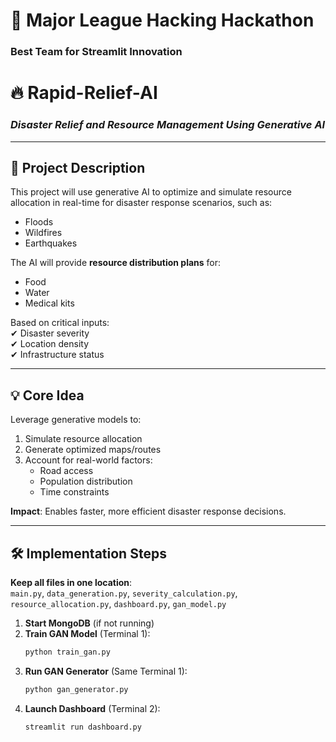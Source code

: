 # 🚀 Major League Hacking Hackathon  
### **Best Team for Streamlit Innovation**  

# 🔥 Rapid-Relief-AI  
### *Disaster Relief and Resource Management Using Generative AI*  

---

## 📝 **Project Description**  
This project will use generative AI to optimize and simulate resource allocation in real-time for disaster response scenarios, such as:  
- Floods  
- Wildfires  
- Earthquakes  

The AI will provide **resource distribution plans** for:  
- Food  
- Water  
- Medical kits  

Based on critical inputs:  
✔ Disaster severity  
✔ Location density  
✔ Infrastructure status  

---

## 💡 **Core Idea**  
Leverage generative models to:  
1. Simulate resource allocation  
2. Generate optimized maps/routes  
3. Account for real-world factors:  
   - Road access  
   - Population distribution  
   - Time constraints  

**Impact**: Enables faster, more efficient disaster response decisions.  

---

## 🛠 **Implementation Steps**  
**Keep all files in one location**:  
`main.py`, `data_generation.py`, `severity_calculation.py`,  
`resource_allocation.py`, `dashboard.py`, `gan_model.py`  

1. **Start MongoDB** (if not running)  
2. **Train GAN Model** (Terminal 1):  
   ```bash
   python train_gan.py
   ```  
3. **Run GAN Generator** (Same Terminal 1):  
   ```bash
   python gan_generator.py
   ```  
4. **Launch Dashboard** (Terminal 2):  
   ```bash
   streamlit run dashboard.py
   ```  
```

